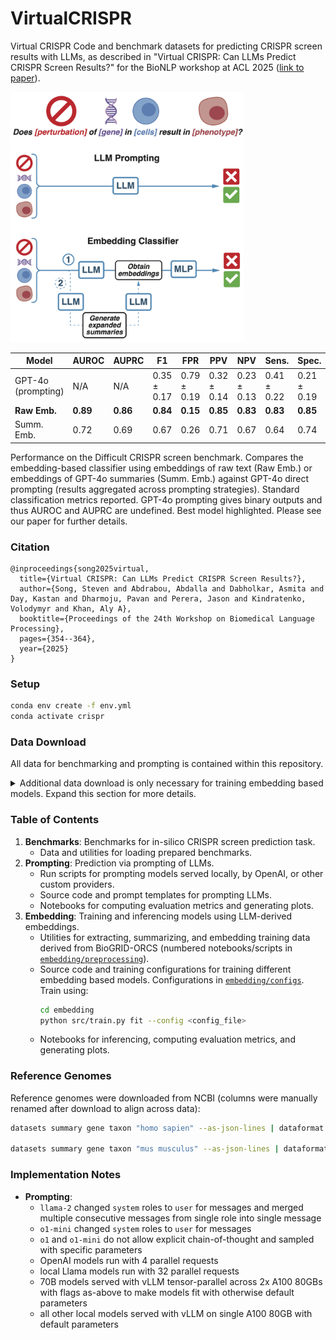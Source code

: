 # VirtualCRISPR
Virtual CRISPR Code and benchmark datasets for predicting CRISPR screen results with LLMs, as described in "Virtual CRISPR: Can LLMs Predict CRISPR Screen Results?" for the BioNLP workshop at ACL 2025 ([link to paper](https://aclanthology.org/2025.bionlp-1.30/)).

<img src="figs/virtual-crispr-overview.png" alt="overview figure" height="400px"/>

Model | AUROC | AUPRC | F1 | FPR | PPV | NPV | Sens. | Spec.
-|-|-|-|-|-|-|-|-
GPT-4o (prompting) | N/A | N/A | 0.35 ± 0.17 | 0.79 ± 0.19 | 0.32 ± 0.14 | 0.23 ± 0.13 | 0.41 ± 0.22 | 0.21 ± 0.19
**Raw Emb.** | **0.89** | **0.86** | **0.84** | **0.15** | **0.85** | **0.83** | **0.83** | **0.85**
Summ. Emb. | 0.72 | 0.69 | 0.67 | 0.26 | 0.71 | 0.67 | 0.64 | 0.74

Performance on the Difficult CRISPR screen benchmark. Compares the embedding-based classifier using embeddings of raw text (Raw Emb.) or embeddings of GPT-4o summaries (Summ. Emb.) against GPT-4o direct prompting (results aggregated across prompting strategies). Standard classification metrics reported. GPT-4o prompting gives binary outputs and thus AUROC and AUPRC are undefined. Best model highlighted. Please see our paper for further details.

### Citation
```
@inproceedings{song2025virtual,
  title={Virtual CRISPR: Can LLMs Predict CRISPR Screen Results?},
  author={Song, Steven and Abdrabou, Abdalla and Dabholkar, Asmita and Day, Kastan and Dharmoju, Pavan and Perera, Jason and Kindratenko, Volodymyr and Khan, Aly A},
  booktitle={Proceedings of the 24th Workshop on Biomedical Language Processing},
  pages={354--364},
  year={2025}
}
```

### Setup
```bash
conda env create -f env.yml
conda activate crispr
```

### Data Download
All data for benchmarking and prompting is contained within this repository.

<details>
<summary>Additional data download is only necessary for training embedding based models. Expand this section for more details.</summary>
<br>

Source data and precomputed LLM-derived embeddings can be downloaded from this [Box link](https://uchicago.box.com/s/4663twrg8j1l5n1hrp74oyiikjjqv6sr). Extract the contents of the tarball to `embedding/data`. The resulting folder structure should be:
 
```
<repo_root>
├── benchmarks
├── embedding
│   ├── configs
│   ├── data
│   │   ├── embeddings
│   │   ├── eval
│   │   ├── screens
│   │   ├── summaries
│   │   └── terms
|   └── [...]
└── [...]
```

</details>

### Table of Contents
1. **Benchmarks**: Benchmarks for in-silico CRISPR screen prediction task.
    * Data and utilities for loading prepared benchmarks.
2. **Prompting**: Prediction via prompting of LLMs.
    * Run scripts for prompting models served locally, by OpenAI, or other custom providers.
    * Source code and prompt templates for prompting LLMs.
    * Notebooks for computing evaluation metrics and generating plots.
3. **Embedding**: Training and inferencing models using LLM-derived embeddings.
    * Utilities for extracting, summarizing, and embedding training data derived from BioGRID-ORCS (numbered notebooks/scripts in [`embedding/preprocessing`](embedding/preprocessing)).
    * Source code and training configurations for training different embedding based models. Configurations in [`embedding/configs`](embedding/configs). Train using:
        ```bash
        cd embedding
        python src/train.py fit --config <config_file>
        ```
    * Notebooks for inferencing, computing evaluation metrics, and generating plots.

### Reference Genomes

Reference genomes were downloaded from NCBI (columns were manually renamed after download to align across data):
```bash
datasets summary gene taxon "homo sapien" --as-json-lines | dataformat tsv gene --fields symbol,gene-id,gene-type > genome_homo_sapiens.tsv

datasets summary gene taxon "mus musculus" --as-json-lines | dataformat tsv gene --fields symbol,gene-id,gene-type > genome_mus_musculus.tsv
```

### Implementation Notes
* **Prompting**:
    * `llama-2` changed `system` roles to `user` for messages and merged multiple consecutive messages from single role into single message
    * `o1-mini` changed `system` roles to `user` for messages
    * `o1` and `o1-mini` do not allow explicit chain-of-thought and sampled with specific parameters
    * OpenAI models run with 4 parallel requests
    * local Llama models run with 32 parallel requests
    * 70B models served with vLLM tensor-parallel across 2x A100 80GBs with flags as-above to make models fit with otherwise default parameters
    * all other local models served with vLLM on single A100 80GB with default parameters
